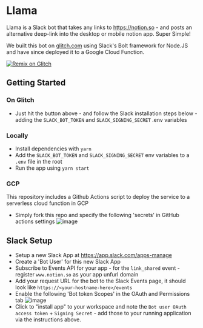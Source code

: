# Llama

Llama is a Slack bot that takes any links to https://notion.so - and posts an alternative deep-link into the desktop or mobile notion app. Super Simple!

We built this bot on [glitch.com](https://glitch.com) using Slack's Bolt framework for Node.JS and have since deployed it to a Google Cloud Function.

[![Remix on Glitch](https://cdn.glitch.com/2703baf2-b643-4da7-ab91-7ee2a2d00b5b%2Fremix-button.svg)](https://glitch.com/edit/#!/import/github/Capgemini-AIE/llama)

## Getting Started

### On Glitch
 - Just hit the button above - and follow the Slack installation steps below - adding the `SLACK_BOT_TOKEN` and `SLACK_SIGNING_SECRET` .env variables

### Locally
 - Install dependencies with `yarn`
 - Add the `SLACK_BOT_TOKEN` and `SLACK_SIGNING_SECRET` env variables to a `.env` file in the root
 - Run the app using `yarn start`

### GCP
This repository includes a Github Actions script to deploy the service to a serverless cloud function in GCP 
 - Simply fork this repo and specify the following 'secrets' in GitHub actions settings
![image](https://user-images.githubusercontent.com/21035486/119815112-1ee35280-bee3-11eb-951f-61fab98dbe27.png)


## Slack Setup
 - Setup a new Slack App at https://app.slack.com/apps-manage
 - Create a 'Bot User' for this new Slack App
 - Subscribe to Events API for your app - for the `link_shared` event - register `www.notion.so` as your app unfurl domain
 - Add your request URL for the bot to the Slack Events page, it should look like `https://<your-hostname-here>/events`
 - Enable the following 'Bot token Scopes' in the OAuth and Permissions tab
 ![image](https://user-images.githubusercontent.com/21035486/119813786-96b07d80-bee1-11eb-9734-4412e6c31f90.png)
 - Click to "install app" to your workspace and note the `Bot user OAuth access token` + `Signing Secret` - add those to your running application via the instructions above.

